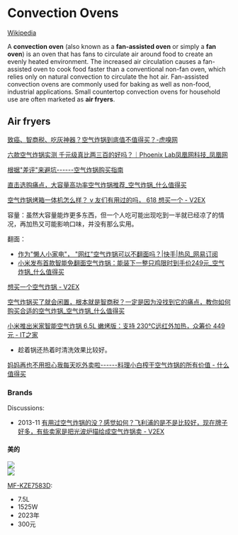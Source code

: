 # Convection Ovens
[Wikipedia](https://en.wikipedia.org/wiki/Convection_oven)

A **convection oven** (also known as a **fan-assisted oven** or simply a **fan oven**) is an oven that has fans to circulate air around food to create an evenly heated environment. The increased air circulation causes a fan-assisted oven to cook food faster than a conventional non-fan oven, which relies only on natural convection to circulate the hot air. Fan-assisted convection ovens are commonly used for baking as well as non-food, industrial applications. Small countertop convection ovens for household use are often marketed as **air fryers**.

## Air fryers
[致癌、智商税、吃灰神器？空气炸锅到底值不值得买？-虎嗅网](https://www.huxiu.com/article/573240.html)

[六款空气炸锅实测 千元级真比两三百的好吗？｜Phoenix Lab凤凰网科技\_凤凰网](https://tech.ifeng.com/c/7vydRhRZCgi)

[根据"差评"来避坑------空气炸锅购买指南](https://www.zhihu.com/tardis/zm/art/592750730)

[直击选购痛点，大容量高功率空气炸锅推荐\_空气炸锅\_什么值得买](https://post.smzdm.com/p/ad9wldmk/)

[空气炸锅烤箱一体机怎么样？ v 友们有用过的吗， 618 想买一个 - V2EX](https://www.v2ex.com/t/859390)

容量：虽然大容量能炸更多东西，但一个人吃可能出现吃到一半就已经凉了的情况，再加热又可能影响口味，并没有那么实用。

翻面：
- [作为"懒人小家电"， "网红"空气炸锅可以不翻面吗？|快手|热风\_网易订阅](https://www.163.com/dy/article/HHSHD3NG0519D4UH.html)
- [小米发布首款智能免翻面空气炸锅：能装下一整只鸡限时到手价249元\_空气炸锅\_什么值得买](https://post.smzdm.com/p/ad988d9p/)

[想买一个空气炸锅 - V2EX](https://www.v2ex.com/t/811255)

[空气炸锅买了就会闲置，根本就是智商税？一定是因为没找到它的痛点，教你如何购买合适的空气炸锅\_空气炸锅\_什么值得买](https://post.smzdm.com/p/axz8v5x4/)

[小米推出米家智能空气炸锅 6.5L 嫩烤版：支持 230℃远红外加热，众筹价 449 元 - IT之家](https://www.ithome.com/0/720/708.htm)

- 趁着锅还热着时清洗效果比较好。

[妈妈再也不用担心我每天吃外卖啦------料理小白榨干空气炸锅的所有价值 - 什么值得买](https://post.smzdm.com/p/azx5g9m0/)

### Brands
Discussions:
- 2013-11 [有用过空气炸锅的没？感觉如何？飞利浦的是不是比较好，现在牌子好多，有些卖家是把光波炉描绘成空气炸锅卖 - V2EX](https://v2ex.com/t/91111)

#### 美的
![](https://img.alicdn.com/imgextra/i4/2209883067676/O1CN01maFZuk26Zf2BLV8C8_!!2209883067676.jpg)  
![](https://img.alicdn.com/imgextra/i2/2209883067676/O1CN019FIARM26Zf2EUzeeg_!!2209883067676.jpg)

[MF-KZE7583D](https://detail.tmall.com/item.htm?id=706970538197):
- 7.5L
- 1525W
- 2023年
- 300元